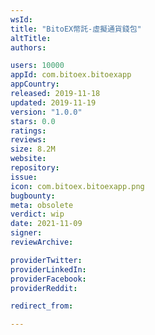 ```yaml
---
wsId: 
title: "BitoEX幣託-虛擬通貨錢包"
altTitle: 
authors:

users: 10000
appId: com.bitoex.bitoexapp
appCountry: 
released: 2019-11-18
updated: 2019-11-19
version: "1.0.0"
stars: 0.0
ratings: 
reviews: 
size: 8.2M
website: 
repository: 
issue: 
icon: com.bitoex.bitoexapp.png
bugbounty: 
meta: obsolete
verdict: wip
date: 2021-11-09
signer: 
reviewArchive:

providerTwitter: 
providerLinkedIn: 
providerFacebook: 
providerReddit: 

redirect_from:

---
```


